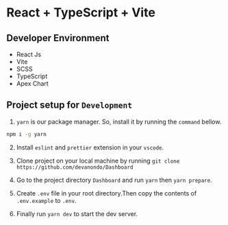 # React + TypeScript + Vite

## Developer Environment

-   React Js
-   Vite
-   SCSS
-   TypeScript
-   Apex Chart

## Project setup for `Development`

1. `yarn` is our package manager. So, install it by running the `command` bellow.

```bash
npm i -g yarn
```

2. Install `eslint` and `prettier` extension in your `vscode`.

3. Clone project on your local machine by running `git clone https://github.com/devanondo/Dashboard`

4. Go to the project directory `Dashboard` and run `yarn` then `yarn prepare`.

5. Create `.env` file in your root directory.Then copy the contents of `.env.example` to `.env`.

6. Finally run `yarn dev` to start the dev server.
